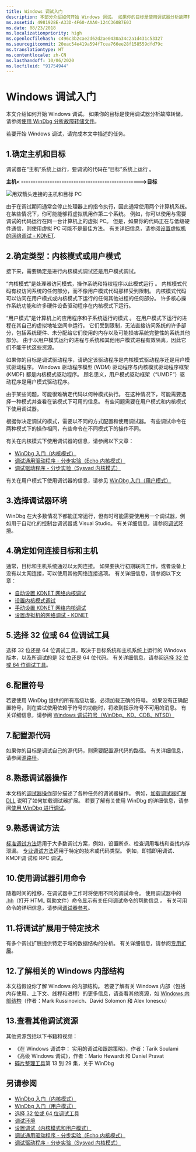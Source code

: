 ```yaml
---
title: Windows 调试入门
description: 本部分介绍如何开始 Windows 调试。 如果你的目标是使用调试器分析故障转储，请参阅使用 Windows 调试器 (WinDbg) 进行故障转储分析。
ms.assetid: 4981928E-A33D-4F60-AAA0-124C360B7E03
ms.date: 08/23/2018
ms.localizationpriority: high
ms.openlocfilehash: c496c3b2cae2d62d2ae0430a34c2a1d431c53327
ms.sourcegitcommit: 20eac54e419a594f7cea766ee28f158559dfd79c
ms.translationtype: HT
ms.contentlocale: zh-CN
ms.lasthandoff: 10/06/2020
ms.locfileid: "91754944"
---
```

# <a name="getting-started-with-windows-debugging"></a>Windows 调试入门


本文介绍如何开始 Windows 调试。 如果你的目标是使用调试器分析故障转储，请参阅[使用 WinDbg 分析故障转储文件](crash-dump-files.md)。

若要开始 Windows 调试，请完成本文中描述的任务。

## <a name="1-determine-the-host-and-the-target"></a>1.确定主机和目标 

调试器在“主机”系统上运行，要调试的代码在“目标”系统上运行   。

   **主机&lt; --------------------------------------------------&gt;目标**

![用双箭头连接的主机和目标 PC](images/targethost1.png)

由于在调试期间通常会停止处理器上的指令执行，因此通常使用两个计算机系统。 在某些情况下，你可能能够将虚拟机用作第二个系统。 例如，你可以使用与需要调试的代码运行在同一台计算机上的虚拟 PC。 但是，如果你的代码正在与低级硬件通信，则使用虚拟 PC 可能不是最佳方法。 有关详细信息，请参阅[设置虚拟机的网络调试 - KDNET](setting-up-network-debugging-of-a-virtual-machine-host.md).

## <a name="2-determine-the-type-kernel-mode-or-user-mode"></a>2.确定类型：内核模式或用户模式

接下来，需要确定是进行内核模式调试还是用户模式调试。

“内核模式”是处理器访问模式，操作系统和特权程序以此模式运行  。 内核模式代码有权访问系统的任何部分，而不像用户模式代码那样受到限制。 内核模式代码可以访问在用户模式或内核模式下运行的任何其他进程的任何部分。 许多核心操作系统功能和许多硬件设备驱动程序在内核模式下运行。

“用户模式”是计算机上的应用程序和子系统运行的模式  。 在用户模式下运行的进程在其自己的虚拟地址空间中运行。 它们受到限制，无法直接访问系统的许多部分，包括系统硬件、未分配给它们使用的内存以及可能损害系统完整性的系统其他部分。 由于以用户模式运行的进程与系统和其他用户模式进程有效隔离，因此它们不能干扰这些资源。

如果你的目标是调试驱动程序，请确定该驱动程序是内核模式驱动程序还是用户模式驱动程序。 Windows 驱动程序模型 (WDM) 驱动程序与内核模式驱动程序框架 (KMDF) 都是内核模式驱动程序。 顾名思义，用户模式驱动框架（“UMDF”）驱动程序是用户模式驱动程序。

由于某些问题，可能很难确定代码以何种模式执行。 在这种情况下，可能需要选择一种模式并查看在该模式下可用的信息。 有些问题需要在用户模式和内核模式下使用调试器。

根据你决定调试的模式，需要以不同的方式配置和使用调试器。 有些调试命令在两种模式下的操作相同，有些命令在不同模式下的操作不同。

有关在内核模式下使用调试器的信息，请参阅以下文章：
   - [WinDbg 入门（内核模式）](getting-started-with-windbg--kernel-mode-.md) 
   - [调试通用驱动程序 - 分步实验（Echo 内核模式）](debug-universal-drivers---step-by-step-lab--echo-kernel-mode-.md) 
   - [调试驱动程序 - 分步实验（Sysvad 内核模式）](debug-universal-drivers--kernel-mode-.md) 
    
有关在用户模式下使用调试器的信息，请参见 [WinDbg 入门（用户模式）](getting-started-with-windbg.md)

## <a name="3-choose-your-debugger-environment"></a>3.选择调试器环境

WinDbg 在大多数情况下都能正常运行，但有时可能需要使用另一个调试器，例如用于自动化的控制台调试器或 Visual Studio。 有关详细信息，请参阅[调试环境](debuggers-in-the-debugging-tools-for-windows-package.md)。

## <a name="4-determine-how-to-connect-the-target-and-host"></a>4.确定如何连接目标和主机

通常，目标和主机系统通过以太网连接。 如果要执行初期联网工作，或者设备上没有以太网连接，可以使用其他网络连接选项。 有关详细信息，请参阅以下文章：
   -   [自动设置 KDNET 网络内核调试](setting-up-a-network-debugging-connection-automatically.md)
   -   [设置内核模式调试](setting-up-kernel-mode-debugging-in-windbg--cdb--or-ntsd.md)
   -   [手动设置 KDNET 网络内核调试](setting-up-a-network-debugging-connection.md)
   -   [设置虚拟机的网络调试 - KDNET](setting-up-network-debugging-of-a-virtual-machine-host.md)

## <a name="5-choose-either-the-32-bit-or-64-bit-debugging-tools"></a>5.选择 32 位或 64 位调试工具

选择 32 位还是 64 位调试工具，取决于目标系统和主机系统上运行的 Windows 版本，以及所调试的是 32 位还是 64 位代码。 有关详细信息，请参阅[选择 32 位或 64 位调试工具](choosing-a-32-bit-or-64-bit-debugger-package.md)。

## <a name="6-configure-symbols"></a>6.配置符号

若要使用 WinDbg 提供的所有高级功能，必须加载正确的符号。 如果没有正确配置符号，则在尝试使用依赖于符号的功能时，将收到指示符号不可用的消息。 有关详细信息，请参阅 [Windows 调试符号（WinDbg、KD、CDB、NTSD）](symbols.md)

## <a name="7-configure-source-code"></a>7.配置源代码

如果你的目标是调试自己的源代码，则需要配置源代码的路径。 有关详细信息，请参阅[源路径](source-path.md)。

## <a name="8-become-familiar-with-debugger-operation"></a>8.熟悉调试器操作

本文档的[调试器操作](debugger-operation-win8.md)部分描述了各种任务的调试器操作。 例如，[加载调试器扩展 DLL](loading-debugger-extension-dlls.md) 说明了如何加载调试器扩展。 若要了解有关使用 WinDbg 的详细信息，请参阅[使用 WinDbg 进行调试](debugging-using-windbg.md)。

## <a name="9-become-familiar-with-debugging-techniques"></a>9.熟悉调试方法

[标准调试方法](standard-debugging-techniques.md)适用于大多数调试方案，例如，设置断点、检查调用堆栈和查找内存泄漏。 [专业调试方法](specialized-debugging-techniques.md)适用于特定的技术或代码类型。 例如，即插即用调试、KMDF调 试和 RPC 调试。

## <a name="10-use-the-debugger-reference-commands"></a>10.使用调试器引用命令

随着时间的推移，在调试器中工作时将使用不同的调试命令。 使用调试器中的 [.hh](-hh--open-html-help-file-.md)（打开 HTML 帮助文件）命令显示有关任何调试命令的帮助信息  。 有关可用命令的详细信息，请参阅[调试器参考](debugger-reference.md)。

## <a name="11-use-debugging-extensions-for-specific-technologies"></a>11.将调试扩展用于特定技术

有多个调试扩展提供特定于域的数据结构的分析。 有关详细信息，请参阅[专用扩展](specialized-extensions.md)。

## <a name="12-learn-about-related-windows-internals"></a>12.了解相关的 Windows 内部结构

本文档假设你了解 Windows 的内部结构。 若要了解有关 Windows 内部（包括内存使用、上下文、线程和进程）的更多信息，请查看其他资源，如 [Windows 内部结构](/sysinternals/resources/windows-internals)（作者：Mark Russinovich、David Solomon 和 Alex Ionescu） 

## <a name="13-review-additional-debugging-resources"></a>13.查看其他调试资源

其他资源包括以下书籍和视频：
-  《在 Windows 调试中：  实用的调试和跟踪策略》，作者：Tarik Soulami
-   《高级 Windows 调试》，作者：Mario Hewardt 和 Daniel Pravat 
-   [碎片整理工具](https://channel9.msdn.com/Shows/Defrag-Tools)第 13 到 29 集，关于 WinDbg


## <a name="see-also"></a>另请参阅

-   [WinDbg 入门（内核模式）](getting-started-with-windbg--kernel-mode-.md)
-   [WinDbg 入门（用户模式）](getting-started-with-windbg.md)
-   [选择 32 位或 64 位调试工具](choosing-a-32-bit-or-64-bit-debugger-package.md)
-   [调试环境](debuggers-in-the-debugging-tools-for-windows-package.md)
-   [设置调试（内核模式和用户模式）](getting-set-up-for-debugging.md)
-   [调试通用驱动程序 - 分步实验（Echo 内核模式）](debug-universal-drivers---step-by-step-lab--echo-kernel-mode-.md)
-   [调试驱动程序 - 分步实验（Sysvad 内核模式）](debug-universal-drivers--kernel-mode-.md)
